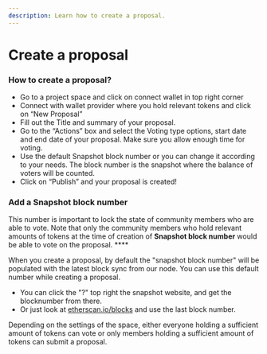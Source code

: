 ```yaml
---
description: Learn how to create a proposal.
---
```


# Create a proposal

### How to create a proposal?

* Go to a project space and click on connect wallet in top right corner
* Connect with wallet provider where you hold relevant tokens and click on “New Proposal”
* Fill out the Title and summary of your proposal.
* Go to the “Actions” box and select the Voting type options, start date and end date of your proposal. Make sure you allow enough time for voting.
* Use the default Snapshot block number or you can change it according to your needs. The block number is the snapshot where the balance of voters will be counted.
* Click on “Publish” and your proposal is created! 

### **Add a Snapshot block number**

This number is important to lock the state of community members who are able to vote. Note that only the community members who hold relevant amounts of tokens at the time of creation of **Snapshot block number** would be able to vote on the proposal. ****

When you create a proposal, by default the "snapshot block number" will be populated with the latest block sync from our node. You can use this default number while creating a proposal.

* You can click the "?" top right the snapshot website, and get the blocknumber from there.
* Or just look at [etherscan.io/blocks](https://etherscan.io/blocks) and use the last block number.

Depending on the settings of the space, either everyone holding a sufficient amount of tokens can vote or only members holding a sufficient amount of tokens can submit a proposal.



